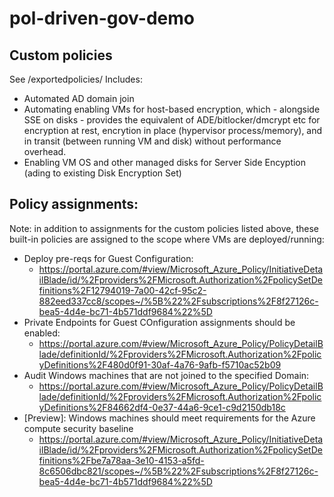 # pol-driven-gov-demo

## Custom policies
See /exportedpolicies/
Includes:
- Automated AD domain join
- Automating enabling VMs for host-based encryption, which - alongside SSE on disks - provides the equivalent of ADE/bitlocker/dmcrypt etc for encryption at rest, encrytion in place (hypervisor process/memory), and in transit (between running VM and disk) without performance overhead.
- Enabling VM OS and other managed disks for Server Side Encyption (ading to existing Disk Encryption Set)

## Policy assignments:
Note: in addition to assignments for the custom policies listed above, these built-in policies are assigned to the scope where VMs are deployed/running:
- Deploy pre-reqs for Guest Configuration:
  - https://portal.azure.com/#view/Microsoft_Azure_Policy/InitiativeDetailBlade/id/%2Fproviders%2FMicrosoft.Authorization%2FpolicySetDefinitions%2F12794019-7a00-42cf-95c2-882eed337cc8/scopes~/%5B%22%2Fsubscriptions%2F8f27126c-bea5-4d4e-bc71-4b571ddf9684%22%5D
- Private Endpoints for Guest COnfiguration assignments should be enabled:
  - https://portal.azure.com/#view/Microsoft_Azure_Policy/PolicyDetailBlade/definitionId/%2Fproviders%2FMicrosoft.Authorization%2FpolicyDefinitions%2F480d0f91-30af-4a76-9afb-f5710ac52b09
- Audit Windows machines that are not joined to the specified Domain:
  - https://portal.azure.com/#view/Microsoft_Azure_Policy/PolicyDetailBlade/definitionId/%2Fproviders%2FMicrosoft.Authorization%2FpolicyDefinitions%2F84662df4-0e37-44a6-9ce1-c9d2150db18c
- [Preview]: Windows machines should meet requirements for the Azure compute security baseline
  - https://portal.azure.com/#view/Microsoft_Azure_Policy/InitiativeDetailBlade/id/%2Fproviders%2FMicrosoft.Authorization%2FpolicySetDefinitions%2Fbe7a78aa-3e10-4153-a5fd-8c6506dbc821/scopes~/%5B%22%2Fsubscriptions%2F8f27126c-bea5-4d4e-bc71-4b571ddf9684%22%5D

